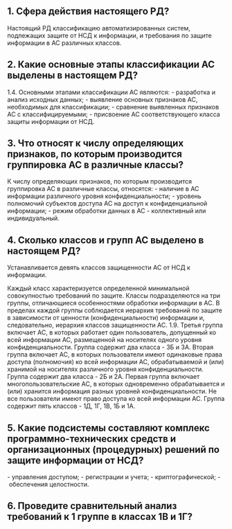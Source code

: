 ## 1. Сфера действия настоящего РД?
Настоящий РД классификацию автоматизированных систем, подлежащих защите от НСД к информации, и требования по защите информации в АС различных классов.
## 2. Какие основные этапы классификации АС выделены в настоящем РД?
1.4. Основными этапами классификации АС являются:
- разработка и анализ исходных данных;
- выявление основных признаков АС, необходимых для классификации;
- сравнение выявленных признаков АС с классифицируемыми;
- присвоение АС соответствующего класса защиты информации от НСД.
## 3. Что относят к числу определяющих признаков, по которым производится группировка АС в различные классы?
К числу определяющих признаков, по которым производится группировка АС в различные классы, относятся:
- наличие в АС информации различного уровня конфиденциальности;
- уровень полномочий субъектов доступа АС на доступ к конфиденциальной информации;
- режим обработки данных в АС - коллективный или индивидуальный.

## 4. Сколько классов и групп АС выделено в настоящем РД?
Устанавливается девять классов защищенности АС от НСД к информации.

Каждый класс характеризуется определенной минимальной совокупностью требований по защите.
Классы подразделяются на три группы, отличающиеся особенностями обработки информации в АС.
В пределах каждой группы соблюдается иерархия требований по защите в зависимости от ценности (конфиденциальности) информации и, следовательно, иерархия классов защищенности АС.
1.9. Третья группа включает АС, в которых работает один пользователь, допущенный ко всей информации АС, размещенной на носителях одного уровня конфиденциальности. Группа содержит два класса - 3Б и 3А.
Вторая группа включает АС, в которых пользователи имеют одинаковые права доступа (полномочия) ко всей информации АС, обрабатываемой и (или) хранимой на носителях различного уровня конфиденциальности. Группа содержит два класса - 2Б и 2А.
Первая группа включает многопользовательские АС, в которых одновременно обрабатывается и (или) хранится информация разных уровней конфиденциальности. Не все пользователи имеют право доступа ко всей информации АС. Группа содержит пять классов - 1Д, 1Г, 1В, 1Б и 1А.
## 5. Какие подсистемы составляют комплекс программно-технических средств и организационных (процедурных) решений по защите информации от НСД?
- управления доступом;
- регистрации и учета;
- криптографической;
- обеспечения целостности.
## 6. Проведите сравнительный анализ требований к 1 группе в классах 1В и 1Г?